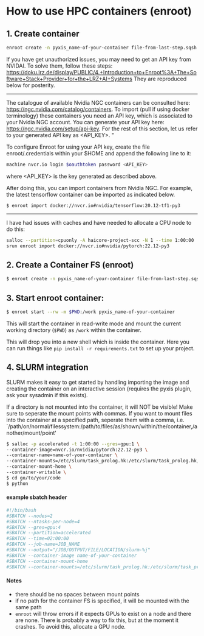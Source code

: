 # How to use HPC containers (enroot)

## 1. Create container

```bash
enroot create -n pyxis_name-of-your-container file-from-last-step.sqsh
```

If you have get unauthorized issues, you may need to get an API key from NVIDAI. To solve them,
follow these steps: https://doku.lrz.de/display/PUBLIC/4.+Introduction+to+Enroot%3A+The+Software+Stack+Provider+for+the+LRZ+AI+Systems
They are reproduced below for posterity.

---

The catalogue of available Nvidia NGC containers can be consulted here: https://ngc.nvidia.com/catalog/containers. To import (pull if using docker terminology) these containers you need an API key, which is associated to your Nvidia NGC account. You can generate your API key here: https://ngc.nvidia.com/setup/api-key. For the rest of this section, let us refer to your generated API key as <API_KEY>. "

To configure Enroot for using your API key, create the file enroot/.credentials within your $HOME and append the following line to it:

```bash
machine nvcr.io login $oauthtoken password <API_KEY>
```
where <API_KEY> is the key generated as described above. 

After doing this, you can import containers from Nvidia NGC. For example, the latest tensorflow container can be imported as indicated below. 
```
$ enroot import docker://nvcr.io#nvidia/tensorflow:20.12-tf1-py3
```
---

I have had issues with caches and have needed to allocate a CPU node to do this:
```bash
salloc --partition=cpuonly -A haicore-project-scc -N 1 --time 1:00:00 
srun enroot import docker://nvcr.io#nvidia/pytorch:22.12-py3
```
	
## 2. Create a Container FS (enroot)

```bash
$ enroot create -n pyxis_name-of-your-container file-from-last-step.sqsh
```

## 3. Start enroot container:

```bash
$ enroot start --rw -m $PWD:/work pyxis_name-of-your-container
```
This will start the container in read-write mode and mount the current working directory (`$PWD`) as `/work` within the container.

This will drop you into a new shell which is inside the container. Here you can run things like `pip install -r requirements.txt` to set up your project.

## 4. SLURM integration

SLURM makes it easy to get started by handling importing the image and creating the container on an
interactive session (requires the pyxis plugin, ask your sysadmin if this exists).

If a directory is not mounted into the container, it will NOT be visible!
Make sure to seperate the mount points with commas. If you want to mount files into the container at a specified path, seperate them with a comma, i.e.
`/path/on/normal/filessystem:/path/to/files/as/shown/within/the/container,/another/mount/point'

```bash
$ salloc -p accelerated -t 1:00:00 --gres=gpu:1 \
--container-image=nvcr.io/nvidia/pytorch:22.12-py3 \
--container-name=name-of-your-container \
--container-mounts=/etc/slurm/task_prolog.hk:/etc/slurm/task_prolog.hk,/scratch:/scratch \
--container-mount-home \
--container-writable \
$ cd go/to/your/code
$ python
```

#### example sbatch header

```bash
#!/bin/bash
#SBATCH --nodes=2
#SBATCH --ntasks-per-node=4
#SBATCH --gres=gpu:4
#SBATCH --partition=accelerated
#SBATCH --time=02:00:00
#SBATCH --job-name=JOB_NAME
#SBATCH --output="/JOB/OUTPUT/FILE/LOCATION/slurm-%j"
#SBATCH --container-image name-of-your-container
#SBATCH --container-mount-home
#SBATCH --container-mounts=/etc/slurm/task_prolog.hk:/etc/slurm/task_prolog.hk,/scratch:/scratch,/YOUR/MOUNT/POINTS
```

#### Notes
- there should be no spaces between mount points
- if no path for the container FS is specified, it will be mounted with the same path
- `enroot` will throw errors if it expects GPUs to exist on a node and there are none. There is probably a way to fix this, but at the moment it crashes. To avoid this, allocate a GPU node.

